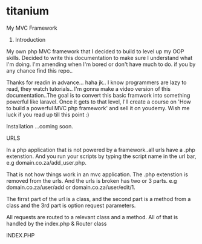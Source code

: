 # titanium
My MVC Framework

1. Introduction

My own php MVC framework that I decided to build to level up my OOP skills. 
Decided to write this documentation to make sure I understand what I'm doing.
I'm amending when I'm bored or don't have much to do. if you by any chance find this repo..

Thanks for readin in advance... haha jk.. I know programmers are lazy to read, they watch tutorials..
I'm gonna make a video version of this documentation..The goal is to convert this basic framwork into 
something powerful like laravel. Once it gets to that level, I'll create a course on 'How to build a powerful 
 MVC php framework' and sell it on youdemy. Wish me luck if you read up till this point :)


Installation
...coming soon.

URLS

In a php application that is not powered by a framework..all urls have a .php extenstion.
And you run your scripts by typing the script name in the url bar, e.g domain.co.za/add_user.php.

That is not how things work in an mvc application. The .php extenstion is removed from the urls.
And the urls is broken has two or 3 parts. e.g domain.co.za/user/add or domain.co.za/user/edit/1.

The firrst part of the url is a class, and the second part is a method from a class and the 3rd part is option 
request parameters.

All requests are routed to a relevant class and a method. All of that is handled by the index.php & Router class

INDEX.PHP




